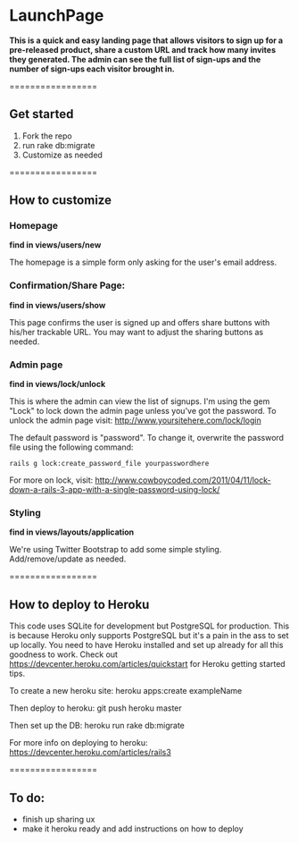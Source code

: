 # LaunchPage
**This is a quick and easy landing page that allows visitors to sign up for a pre-released product, share a custom URL and track how many invites they generated. The admin can see the full list of sign-ups and the number of sign-ups each visitor brought in.**

=================

## Get started
1. Fork the repo
2. run rake db:migrate
3. Customize as needed

=================

## How to customize

### Homepage
**find in views/users/new**

The homepage is a simple form only asking for the user's email address.

### Confirmation/Share Page:
**find in views/users/show**

This page confirms the user is signed up and offers share buttons with his/her trackable URL. You may want to adjust the sharing buttons as needed.

### Admin page
**find in views/lock/unlock**

This is where the admin can view the list of signups. I'm using the gem "Lock" to lock down the admin page unless you've got the password. To unlock the admin page visit: http://www.yoursitehere.com/lock/login

The default password is "password". To change it, overwrite the password file using the following command:

    
    rails g lock:create_password_file yourpasswordhere
    

For more on lock, visit: http://www.cowboycoded.com/2011/04/11/lock-down-a-rails-3-app-with-a-single-password-using-lock/

### Styling
**find in views/layouts/application**

We're using Twitter Bootstrap to add some simple styling. Add/remove/update as needed.

=================

## How to deploy to Heroku

This code uses SQLite for development but PostgreSQL for production. This is because Heroku only supports PostgreSQL but it's a pain in the ass to set up locally. You need to have Heroku installed and set up already for all this goodness to work. Check out https://devcenter.heroku.com/articles/quickstart for Heroku getting started tips.

To create a new heroku site: 
    heroku apps:create exampleName

Then deploy to heroku:
    git push heroku master

Then set up the DB:
    heroku run rake db:migrate

For more info on deploying to heroku: https://devcenter.heroku.com/articles/rails3

=================

## To do: 
- finish up sharing ux
- make it heroku ready and add instructions on how to deploy
